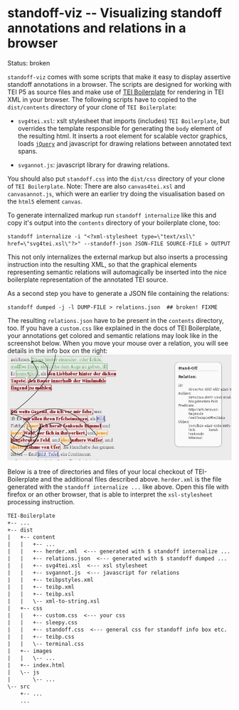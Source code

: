 # standoff-viz -- Visualizing standoff annotations and relations in a browser #

Status: broken

`standoff-viz` comes with some scripts that make it easy to display
assertive standoff annotations in a browser. The scripts are designed
for working with TEI P5 as source files and make use of [TEI
Boilerplate](https://github.com/GrantLS/TEI-Boilerplate) for rendering
in TEI XML in your browser. The following scripts have to copied to
the `dist/contents` directory of your clone of `TEI Boilerplate`:

- `svg4tei.xsl`: xslt stylesheet that imports (includes) `TEI
  Boilerplate`, but overrides the template responsible for generating
  the `body` element of the resulting html. It inserts a root element
  for scalable vector graphics, loads
  [`jQuery`](https://jquery.com/) and javascript for drawing relations
  between annotated text spans.

- `svgannot.js`: javascript library for drawing relations.

You should also put `standoff.css` into the `dist/css` directory of
your clone of `TEI Boilerplate`. Note: There are also `canvas4tei.xsl`
and `canvasannot.js`, which were an earlier try doing the
visualisation based on the `html5` element `canvas`. 

To generate internalized markup run `standoff internalize` like this
and copy it's output into the `contents` directory of your boilerplate
clone, too:

```{shell}
standoff internalize -i "<?xml-stylesheet type=\"text/xsl\"	href=\"svg4tei.xsl\"?>" --standoff-json JSON-FILE SOURCE-FILE > OUTPUT
```

This not only internalizes the external markup but also inserts a
processing instruction into the resulting XML, so that the graphical
elements representing semantic relations will automagically be
inserted into the nice boilerplate representation of the annotated TEI
source.

As a second step you have to generate a JSON file containing the
relations:

```{shell}
standoff dumped -j -l DUMP-FILE > relations.json  ## broken! FIXME
```



The resulting `relations.json` have to be present in the `contents`
directory, too. If you have a `custom.css` like explained in the docs
of TEI Boilerplate, your annotations get colored and semantic
relations may look like in the screenshot below. When you move your
mouse over a relation, you will see details in the info box on the
right: ![Demo of Arc Relations](sample.png)

Below is a tree of directories and files of your local checkout of
TEI-Boilerplate and the additional files described above. `herder.xml`
is the file generated with the `standoff internalize ...` like
above. Open this file with firefox or an other browser, that is able
to interpret the `xsl-stylesheet` processing instruction.

	TEI-Boilerplate
	+-- ...
	+-- dist
	|   +-- content
	|   |   +-- ...
	|   |   +-- herder.xml  <--- generated with $ standoff internalize ...
	|   |   +-- relations.json  <--- generated with $ standoff dumped ...
	|   |   +-- svg4tei.xsl  <--- xsl stylesheet
	|   |   +-- svgannot.js  <--- javascript for relations
	|   |   +-- teibpstyles.xml
	|   |   +-- teibp.xml
	|   |   +-- teibp.xsl
	|   |   \-- xml-to-string.xsl
	|   +-- css
	|   |   +-- custom.css  <--- your css
	|   |   +-- sleepy.css
	|   |   +-- standoff.css  <--- general css for standoff info box etc.
	|   |   +-- teibp.css
	|   |   \-- terminal.css
	|   +-- images
	|   |   \-- ...
	|   +-- index.html
	|   \-- js
	|       \-- ...
	\-- src
		+-- ...
		...

